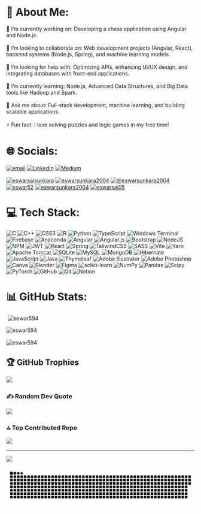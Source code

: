 # 💫 About Me:
🔭 I’m currently working on: Developing a chess application using Angular and Node.js.<br><br>👯 I’m looking to collaborate on: Web development projects (Angular, React), backend systems (Node.js, Spring), and machine learning models.<br><br>🤝 I’m looking for help with: Optimizing APIs, enhancing UI/UX design, and integrating databases with front-end applications.<br><br>🌱 I’m currently learning: Node.js, Advanced Data Structures, and Big Data tools like Hadoop and Spark.<br><br>💬 Ask me about: Full-stack development, machine learning, and building scalable applications.<br><br>⚡ Fun fact: I love solving puzzles and logic games in my free time!


# 🌐 Socials:

[![email](https://img.shields.io/badge/Email-D14836?logo=gmail&logoColor=white)](mailto:eswarsunkara2004@gmail.com) 
[![LinkedIn](https://img.shields.io/badge/LinkedIn-%230077B5.svg?logo=linkedin&logoColor=white)](https://www.linkedin.com/in/eswarsaisunkara/) 
[![Medium](https://img.shields.io/badge/Medium-12100E?logo=medium&logoColor=white)](https://medium.com/@eswarsunkara2004)


<p align="left">
<a href="https://linkedin.com/in/eswarsaisunkara" target="blank"><img align="center" src="https://raw.githubusercontent.com/rahuldkjain/github-profile-readme-generator/master/src/images/icons/Social/linked-in-alt.svg" alt="eswarsaisunkara" height="30" width="40" /></a>
<a href="https://codesandbox.com/eswarsunkara2004" target="blank"><img align="center" src="https://raw.githubusercontent.com/rahuldkjain/github-profile-readme-generator/master/src/images/icons/Social/codesandbox.svg" alt="eswarsunkara2004" height="30" width="40" /></a>
<a href="https://medium.com/@eswarsunkara2004" target="blank"><img align="center" src="https://raw.githubusercontent.com/rahuldkjain/github-profile-readme-generator/master/src/images/icons/Social/medium.svg" alt="@eswarsunkara2004" height="30" width="40" /></a>
<a href="https://www.codechef.com/users/eswar52" target="blank"><img align="center" src="https://cdn.jsdelivr.net/npm/simple-icons@3.1.0/icons/codechef.svg" alt="eswar52" height="30" width="40" /></a>
<a href="https://www.hackerrank.com/eswarsunkara2004" target="blank"><img align="center" src="https://raw.githubusercontent.com/rahuldkjain/github-profile-readme-generator/master/src/images/icons/Social/hackerrank.svg" alt="eswarsunkara2004" height="30" width="40" /></a>
<a href="https://www.leetcode.com/eswarsai05" target="blank"><img align="center" src="https://raw.githubusercontent.com/rahuldkjain/github-profile-readme-generator/master/src/images/icons/Social/leet-code.svg" alt="eswarsai05" height="30" width="40" /></a>
</p>



# 💻 Tech Stack:

![C](https://img.shields.io/badge/c-%2300599C.svg?style=for-the-badge&logo=c&logoColor=white) ![C++](https://img.shields.io/badge/c++-%2300599C.svg?style=for-the-badge&logo=c%2B%2B&logoColor=white) ![CSS3](https://img.shields.io/badge/css3-%231572B6.svg?style=for-the-badge&logo=css3&logoColor=white) ![R](https://img.shields.io/badge/r-%23276DC3.svg?style=for-the-badge&logo=r&logoColor=white) ![Python](https://img.shields.io/badge/python-3670A0?style=for-the-badge&logo=python&logoColor=ffdd54) ![TypeScript](https://img.shields.io/badge/typescript-%23007ACC.svg?style=for-the-badge&logo=typescript&logoColor=white) ![Windows Terminal](https://img.shields.io/badge/Windows%20Terminal-%234D4D4D.svg?style=for-the-badge&logo=windows-terminal&logoColor=white) ![Firebase](https://img.shields.io/badge/firebase-%23039BE5.svg?style=for-the-badge&logo=firebase) ![Anaconda](https://img.shields.io/badge/Anaconda-%2344A833.svg?style=for-the-badge&logo=anaconda&logoColor=white) ![Angular](https://img.shields.io/badge/angular-%23DD0031.svg?style=for-the-badge&logo=angular&logoColor=white) ![Angular.js](https://img.shields.io/badge/angular.js-%23E23237.svg?style=for-the-badge&logo=angularjs&logoColor=white) ![Bootstrap](https://img.shields.io/badge/bootstrap-%238511FA.svg?style=for-the-badge&logo=bootstrap&logoColor=white) ![NodeJS](https://img.shields.io/badge/node.js-6DA55F?style=for-the-badge&logo=node.js&logoColor=white) ![NPM](https://img.shields.io/badge/NPM-%23CB3837.svg?style=for-the-badge&logo=npm&logoColor=white) ![JWT](https://img.shields.io/badge/JWT-black?style=for-the-badge&logo=JSON%20web%20tokens) ![React](https://img.shields.io/badge/react-%2320232a.svg?style=for-the-badge&logo=react&logoColor=%2361DAFB) ![Spring](https://img.shields.io/badge/spring-%236DB33F.svg?style=for-the-badge&logo=spring&logoColor=white) ![TailwindCSS](https://img.shields.io/badge/tailwindcss-%2338B2AC.svg?style=for-the-badge&logo=tailwind-css&logoColor=white) ![SASS](https://img.shields.io/badge/SASS-hotpink.svg?style=for-the-badge&logo=SASS&logoColor=white) ![Vite](https://img.shields.io/badge/vite-%23646CFF.svg?style=for-the-badge&logo=vite&logoColor=white) ![Yarn](https://img.shields.io/badge/yarn-%232C8EBB.svg?style=for-the-badge&logo=yarn&logoColor=white) ![Apache Tomcat](https://img.shields.io/badge/apache%20tomcat-%23F8DC75.svg?style=for-the-badge&logo=apache-tomcat&logoColor=black) ![SQLite](https://img.shields.io/badge/sqlite-%2307405e.svg?style=for-the-badge&logo=sqlite&logoColor=white) ![MySQL](https://img.shields.io/badge/mysql-4479A1.svg?style=for-the-badge&logo=mysql&logoColor=white) ![MongoDB](https://img.shields.io/badge/MongoDB-%234ea94b.svg?style=for-the-badge&logo=mongodb&logoColor=white) ![Hibernate](https://img.shields.io/badge/Hibernate-59666C?style=for-the-badge&logo=Hibernate&logoColor=white) ![JavaScript](https://img.shields.io/badge/javascript-%23323330.svg?style=for-the-badge&logo=javascript&logoColor=%23F7DF1E) ![Java](https://img.shields.io/badge/java-%23ED8B00.svg?style=for-the-badge&logo=openjdk&logoColor=white) ![Thymeleaf](https://img.shields.io/badge/Thymeleaf-%23005C0F.svg?style=for-the-badge&logo=Thymeleaf&logoColor=white) ![Adobe Illustrator](https://img.shields.io/badge/adobe%20illustrator-%23FF9A00.svg?style=for-the-badge&logo=adobe%20illustrator&logoColor=white) ![Adobe Photoshop](https://img.shields.io/badge/adobe%20photoshop-%2331A8FF.svg?style=for-the-badge&logo=adobe%20photoshop&logoColor=white) ![Canva](https://img.shields.io/badge/Canva-%2300C4CC.svg?style=for-the-badge&logo=Canva&logoColor=white) ![Blender](https://img.shields.io/badge/blender-%23F5792A.svg?style=for-the-badge&logo=blender&logoColor=white) ![Figma](https://img.shields.io/badge/figma-%23F24E1E.svg?style=for-the-badge&logo=figma&logoColor=white) ![scikit-learn](https://img.shields.io/badge/scikit--learn-%23F7931E.svg?style=for-the-badge&logo=scikit-learn&logoColor=white) ![NumPy](https://img.shields.io/badge/numpy-%23013243.svg?style=for-the-badge&logo=numpy&logoColor=white) ![Pandas](https://img.shields.io/badge/pandas-%23150458.svg?style=for-the-badge&logo=pandas&logoColor=white) ![Scipy](https://img.shields.io/badge/SciPy-%230C55A5.svg?style=for-the-badge&logo=scipy&logoColor=%white) ![PyTorch](https://img.shields.io/badge/PyTorch-%23EE4C2C.svg?style=for-the-badge&logo=PyTorch&logoColor=white) ![GitHub](https://img.shields.io/badge/github-%23121011.svg?style=for-the-badge&logo=github&logoColor=white) ![Git](https://img.shields.io/badge/git-%23F05033.svg?style=for-the-badge&logo=git&logoColor=white) ![Notion](https://img.shields.io/badge/Notion-%23000000.svg?style=for-the-badge&logo=notion&logoColor=white)
# 📊 GitHub Stats:

<p>&nbsp;<img align="center" src="https://github-readme-stats.vercel.app/api?username=eswar594&show_icons=true&locale=en" alt="eswar594" /></p>
<p><img align="center" src="https://github-readme-streak-stats.herokuapp.com/?user=eswar594&" alt="eswar594" /></p>
<p><img align="center" src="https://github-readme-stats.vercel.app/api/top-langs?username=eswar594&show_icons=true&locale=en&layout=compact" alt="eswar594" /></p>

## 🏆 GitHub Trophies
![](https://github-profile-trophy.vercel.app/?username=Eswar594&theme=dark&no-frame=false&no-bg=true&margin-w=4)

### ✍️ Random Dev Quote
![](https://quotes-github-readme.vercel.app/api?type=horizontal&theme=default)

### 🔝 Top Contributed Repo
![](https://github-contributor-stats.vercel.app/api?username=Eswar594&limit=5&theme=default&combine_all_yearly_contributions=true)

---
[![](https://visitcount.itsvg.in/api?id=Eswar594&icon=9&color=3)](https://visitcount.itsvg.in)

<!-- Proudly created with GPRM ( https://gprm.itsvg.in ) -->
<picture>
  <source media="(prefers-color-scheme: dark)" srcset="https://raw.githubusercontent.com/Eswar594/Eswar594/output/github-snake-dark.svg" />
  <source media="(prefers-color-scheme: light)" srcset="https://raw.githubusercontent.com/Eswar594/Eswar594/output/github-snake.svg" />
  <img alt="github-snake" src="https://raw.githubusercontent.com/Eswar594/Eswar594/output/github-snake.svg" />
</picture>
